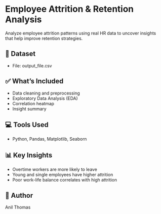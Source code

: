 # Employee Attrition & Retention Analysis

Analyze employee attrition patterns using real HR data to uncover insights that help improve retention strategies.

## 📁 Dataset
- File: output_file.csv

## ✅ What’s Included
- Data cleaning and preprocessing
- Exploratory Data Analysis (EDA)
- Correlation heatmap
- Insight summary

## 💻 Tools Used
- Python, Pandas, Matplotlib, Seaborn

## 📊 Key Insights
- Overtime workers are more likely to leave
- Young and single employees have higher attrition
- Poor work-life balance correlates with high attrition

## 🔗 Author
Anil Thomas
